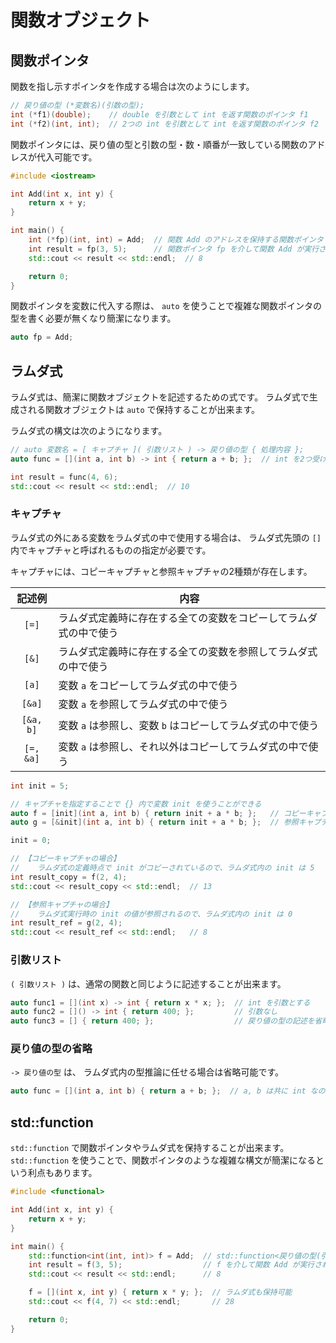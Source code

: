 # 関数オブジェクト

## 関数ポインタ

関数を指し示すポインタを作成する場合は次のようにします。

```cpp
// 戻り値の型 (*変数名)(引数の型);
int (*f1)(double);    // double を引数として int を返す関数のポインタ f1
int (*f2)(int, int);  // 2つの int を引数として int を返す関数のポインタ f2
```

関数ポインタには、戻り値の型と引数の型・数・順番が一致している関数のアドレスが代入可能です。

```cpp
#include <iostream>

int Add(int x, int y) {
    return x + y;
}

int main() {
    int (*fp)(int, int) = Add;  // 関数 Add のアドレスを保持する関数ポインタ fp
    int result = fp(3, 5);      // 関数ポインタ fp を介して関数 Add が実行される
    std::cout << result << std::endl;  // 8

    return 0;
}
```

関数ポインタを変数に代入する際は、 `auto` を使うことで複雑な関数ポインタの型を書く必要が無くなり簡潔になります。

```cpp
auto fp = Add;
```

## ラムダ式

ラムダ式は、簡潔に関数オブジェクトを記述するための式です。
ラムダ式で生成される関数オブジェクトは `auto` で保持することが出来ます。

ラムダ式の構文は次のようになります。

```cpp
// auto 変数名 = [ キャプチャ ]( 引数リスト ) -> 戻り値の型 { 処理内容 };
auto func = [](int a, int b) -> int { return a + b; };  // int を2つ受け取り、足した結果を返すラムダ式

int result = func(4, 6);
std::cout << result << std::endl;  // 10
```

### キャプチャ

ラムダ式の外にある変数をラムダ式の中で使用する場合は、
ラムダ式先頭の `[]` 内でキャプチャと呼ばれるものの指定が必要です。

キャプチャには、コピーキャプチャと参照キャプチャの2種類が存在します。

|  記述例   | 内容                                                        |
|:---------:|------------------------------------------------------------|
| `[=]`     | ラムダ式定義時に存在する全ての変数をコピーしてラムダ式の中で使う |
| `[&]`     | ラムダ式定義時に存在する全ての変数を参照してラムダ式の中で使う   |
| `[a]`     | 変数 `a` をコピーしてラムダ式の中で使う                       |
| `[&a]`    | 変数 `a` を参照してラムダ式の中で使う                         |
| `[&a, b]` | 変数 `a` は参照し、変数 `b` はコピーしてラムダ式の中で使う     |
| `[=, &a]` | 変数 `a` は参照し、それ以外はコピーしてラムダ式の中で使う       |

```cpp
int init = 5;

// キャプチャを指定することで {} 内で変数 init を使うことができる
auto f = [init](int a, int b) { return init + a * b; };   // コピーキャプチャ
auto g = [&init](int a, int b) { return init + a * b; };  // 参照キャプチャ

init = 0;

// 【コピーキャプチャの場合】
//    ラムダ式の定義時点で init がコピーされているので、ラムダ式内の init は 5
int result_copy = f(2, 4);
std::cout << result_copy << std::endl;  // 13

// 【参照キャプチャの場合】
//    ラムダ式実行時の init の値が参照されるので、ラムダ式内の init は 0
int result_ref = g(2, 4);
std::cout << result_ref << std::endl;   // 8
```


### 引数リスト

`( 引数リスト )` は、通常の関数と同じように記述することが出来ます。

```cpp
auto func1 = [](int x) -> int { return x * x; };  // int を引数とする
auto func2 = []() -> int { return 400; };         // 引数なし
auto func3 = [] { return 400; };                  // 戻り値の型の記述を省略した場合、 () ごと省略可能
```

### 戻り値の型の省略

`-> 戻り値の型` は、 ラムダ式内の型推論に任せる場合は省略可能です。

```cpp
auto func = [](int a, int b) { return a + b; };  // a, b は共に int なので、戻り値も int と推論される
```

## std::function

`std::function` で関数ポインタやラムダ式を保持することが出来ます。
`std::function` を使うことで、関数ポインタのような複雑な構文が簡潔になるという利点もあります。

```cpp
#include <functional>

int Add(int x, int y) {
    return x + y;
}

int main() {
    std::function<int(int, int)> f = Add;  // std::function<戻り値の型(引数の型)> 変数名
    int result = f(3, 5);                  // f を介して関数 Add が実行される
    std::cout << result << std::endl;      // 8

    f = [](int x, int y) { return x * y; };  // ラムダ式も保持可能
    std::cout << f(4, 7) << std::endl;       // 28

    return 0;
}
```